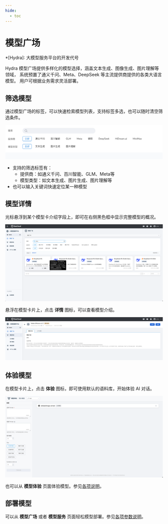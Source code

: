 ```yaml
---
hide:
  - toc
---
```


# 模型广场

*[Hydra]: 大模型服务平台的开发代号

Hydra 模型广场提供多样化的模型选择，涵盖文本生成、图像生成、图片理解等领域，
系统预置了通义千问、Meta、DeepSeek 等主流提供商提供的各类大语言模型。
用户可根据业务需求灵活部署。

## 筛选模型

通过模型广场的标签，可以快速检索模型列表，支持标签多选，也可以随时清空筛选条件。

![find](./images/exper00.png)

- 支持的筛选标签有：
    - 提供商：如通义千问、百川智能、GLM、Meta等
    - 模型类型：如文本生成、图片生成、图片理解等
- 也可以输入关键词快速定位某一种模型

## 模型详情

光标悬浮到某个模型卡介绍字段上，即可在右侧黑色框中显示完整模型的概况。

![详情](./images/details01.png)

悬浮在模型卡片上，点击 **详情** 图标，可以查看模型介绍。

![详情](./images/details02.png)

## 体验模型

在模型卡片上，点击 **体验** 图标，即可使用默认的语料库，开始体验 AI 对话。

![体验](./images/exper01.png)

也可以从 **模型体验** 页面体验模型。参见[各项说明](./exp.md)。

## 部署模型

可以从 **模型广场** 或者 **模型服务** 页面轻松模型部署。参见[各项参数说明](./deploy/deploy.md)。
